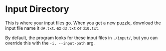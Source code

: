 # Input Directory

This is where your input files go. When you get a new puzzle, download the input file
name it `d#.txt`. ex `d3.txt` or `d10.txt`.

By default, the program looks for these input files in `./input/`, but you can 
override this with the `-i, --input-path` arg.